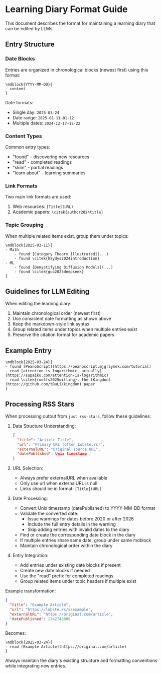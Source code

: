 # Learning Diary Format Guide

This document describes the format for maintaining a learning diary that can be edited by LLMs.

## Entry Structure

### Date Blocks
Entries are organized in chronological blocks (newest first) using this format:
```
\mdblock{YYYY-MM-DD}{
- content
}
```

Date formats:
- Single day: `2025-03-24`
- Date range: `2025-01-11~01-12`
- Multiple dates: `2024-12-17~12-22`

### Content Types

Common entry types:
- "found" - discovering new resources
- "read" - completed readings
- "skim" - partial readings
- "learn about" - learning summaries

### Link Formats

Two main link formats are used:
1. Web resources: `[Title](URL)`
2. Academic papers: `\citek{author2024title}`

### Topic Grouping

When multiple related items exist, group them under topics:
```
\mdblock{2025-03-11}{
- Math
    - found [Category Theory Illustrated](...)
    - found \citek{haydys2024introduction}
- ML
    - found [Demystifying Diffusion Models](...)
    - found \citek{guo2025deepseek}
}
```

## Guidelines for LLM Editing

When editing the learning diary:

1. Maintain chronological order (newest first)
2. Use consistent date formatting as shown above
3. Keep the markdown-style link syntax
4. Group related items under topics when multiple entries exist
5. Preserve the citation format for academic papers

## Example Entry

```
\mdblock{2025-03-24}{
- found [PeanoScript](https://peanoscript.mjgrzymek.com/tutorial)
- read [attention is logarithmic, actually](https://supaiku.com/attention-is-logarithmic)
- read \citek{roelfs2025willing}, the [Kingdon](https://github.com/tBuLi/kingdon) paper
}
```

## Processing RSS Stars

When processing output from `just rss-stars`, follow these guidelines:

1. Data Structure Understanding:
   ```json
   {
     "title": "Article Title",
     "url": "Primary URL (often Lobste.rs)",
     "externalURL": "Original source URL",
     "datePublished": Unix timestamp
   }
   ```

2. URL Selection:
   - Always prefer externalURL when available
   - Only use url when externalURL is null
   - Links should be in format: `[Title](URL)`

3. Date Processing:
   - Convert Unix timestamp (datePublished) to YYYY-MM-DD format
   - Validate the converted date:
     - Issue warnings for dates before 2020 or after 2026
     - Include the full entry details in the warning
     - Skip adding entries with invalid dates to the diary
   - Find or create the corresponding date block in the diary
   - If multiple entries share same date, group under same mdblock
   - Maintain chronological order within the diary

4. Entry Integration:
   - Add entries under existing date blocks if present
   - Create new date blocks if needed
   - Use the "read" prefix for completed readings
   - Group related items under topic headers if multiple exist

Example transformation:
```json
{
  "title": "Example Article",
  "url": "https://lobste.rs/s/example",
  "externalURL": "https://original.com/article",
  "datePublished": 1742748008
}
```
Becomes:
```
\mdblock{2025-03-24}{
- read [Example Article](https://original.com/article)
}
```

Always maintain the diary's existing structure and formatting conventions while integrating new entries.
